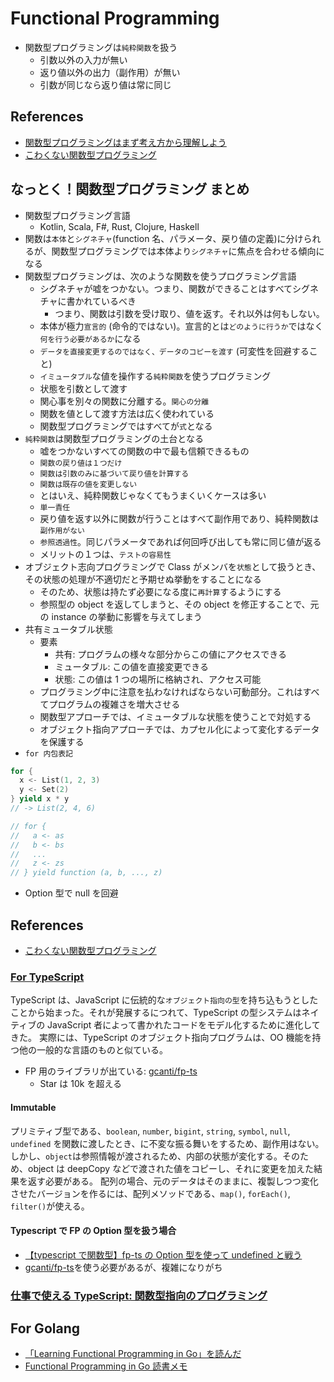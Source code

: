 # Functional Programming

- 関数型プログラミングは`純粋関数`を扱う
  - 引数以外の入力が無い
  - 返り値以外の出力（副作用）が無い
  - 引数が同じなら返り値は常に同じ

## References

- [関数型プログラミングはまず考え方から理解しよう](https://qiita.com/stkdev/items/5c021d4e5d54d56b927c)
- [こわくない関数型プログラミング](https://zenn.dev/tockri/books/dcaf6c55e64448)

## なっとく！関数型プログラミング まとめ

- 関数型プログラミング言語
  - Kotlin, Scala, F#, Rust, Clojure, Haskell
- 関数は`本体`と`シグネチャ`(function 名、パラメータ、戻り値の定義)に分けられるが、関数型プログラミングでは本体より`シグネチャ`に焦点を合わせる傾向になる
- 関数型プログラミングは、次のような関数を使うプログラミング言語
  - シグネチャが嘘をつかない。つまり、関数ができることはすべてシグネチャに書かれているべき
    - つまり、関数は引数を受け取り、値を返す。それ以外は何もしない。
  - 本体が極力`宣言的` (命令的ではない)。宣言的とは`どのように行うか`ではなく`何を行う必要があるか`になる
  - `データを直接変更するのではなく、データのコピーを渡す` (可変性を回避すること)
  - `イミュータブル`な値を操作する`純粋関数`を使うプログラミング
  - 状態を引数として渡す
  - 関心事を別々の関数に分離する。`関心の分離`
  - 関数を値として渡す方法は広く使われている
  - 関数型プログラミングではすべてが`式`となる
- `純粋関数`は関数型プログラミングの土台となる
  - 嘘をつかないすべての関数の中で最も信頼できるもの
  - `関数の戻り値は１つだけ`
  - `関数は引数のみに基づいて戻り値を計算する`
  - `関数は既存の値を変更しない`
  - とはいえ、純粋関数じゃなくてもうまくいくケースは多い
  - `単一責任`
  - 戻り値を返す以外に関数が行うことはすべて副作用であり、純粋関数は`副作用がない`
  - `参照透過性`。同じパラメータであれば何回呼び出しても常に同じ値が返る
  - メリットの１つは、`テストの容易性`
- オブジェクト志向プログラミングで Class がメンバを`状態`として扱うとき、その状態の処理が不適切だと予期せぬ挙動をすることになる
  - そのため、状態は持たず必要になる度に`再計算`するようにする
  - 参照型の object を返してしまうと、その object を修正することで、元の instance の挙動に影響を与えてしまう
- 共有ミュータブル状態
  - 要素
    - 共有: プログラムの様々な部分からこの値にアクセスできる
    - ミュータブル: この値を直接変更できる
    - 状態: この値は 1 つの場所に格納され、アクセス可能
  - プログラミング中に注意を払わなければならない可動部分。これはすべてプログラムの複雑さを増大させる
  - 関数型アプローチでは、イミュータブルな状態を使うことで対処する
  - オブジェクト指向アプローチでは、カプセル化によって変化するデータを保護する
- `for 内包表記`

```scala
for {
  x <- List(1, 2, 3)
  y <- Set(2)
} yield x * y
// -> List(2, 4, 6)

// for {
//   a <- as
//   b <- bs
//   ...
//   z <- zs
// } yield function (a, b, ..., z)
```

- Option 型で null を回避

## References

- [こわくない関数型プログラミング](https://zenn.dev/tockri/books/dcaf6c55e64448)

### [For TypeScript](https://www.typescriptlang.org/docs/handbook/typescript-in-5-minutes-func.html)

TypeScript は、JavaScript に伝統的な`オブジェクト指向の型`を持ち込もうとしたことから始まった。それが発展するにつれて、TypeScript の型システムはネイティブの JavaScript 者によって書かれたコードをモデル化するために進化してきた。
実際には、TypeScript のオブジェクト指向プログラムは、OO 機能を持つ他の一般的な言語のものと似ている。

- FP 用のライブラリが出ている: [gcanti/fp-ts](https://github.com/gcanti/fp-ts)
  - Star は 10k を超える

#### Immutable

プリミティブ型である、`boolean`, `number`, `bigint`, `string`, `symbol`, `null`, `undefined` を関数に渡したとき、に不変な振る舞いをするため、副作用はない。しかし、`object`は参照情報が渡されるため、内部の状態が変化する。そのため、object は deepCopy などで渡された値をコピーし、それに変更を加えた結果を返す必要がある。
配列の場合、元のデータはそのままに、複製しつつ変化させたバージョンを作るには、配列メソッドである、`map()`, `forEach()`, `filter()`が使える。

#### Typescript で FP の Option 型を扱う場合

- [【typescript で関数型】fp-ts の Option 型を使って undefined と戦う](https://aknow2.hatenablog.com/entry/2019/03/26/142409)
- [gcanti/fp-ts](https://github.com/gcanti/fp-ts)を使う必要があるが、複雑になりがち

### [仕事で使える TypeScript: 関数型指向のプログラミング](https://future-architect.github.io/typescript-guide/functional.html)

## For Golang

- [「Learning Functional Programming in Go」を読んだ](https://shinharad.hateblo.jp/entry/2018/08/30/172151)
- [Functional Programming in Go 読書メモ](https://zenn.dev/ta_toshio/scraps/7b3e66fd311a70)
